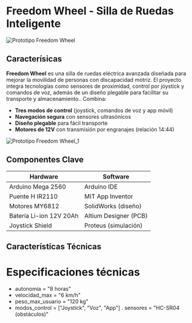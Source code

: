 

# Freedom Wheel - Silla de Ruedas Inteligente

![Prototipo Freedom Wheel](https://i5.walmartimages.com/asr/35eec59a-2f54-422d-aa4c-32fabd4e4e61.86fbe6eb680545c307289b6f5a7ff94c.jpeg?odnHeight=612&odnWidth=612&odnBg=FFFFFF)  

## Caracterísicas
**Freedom Wheel** es una silla de ruedas eléctrica avanzada diseñada para mejorar la movilidad de personas con discapacidad motriz. El proyecto integra tecnologías como sensores de proximidad, control por joystick y comandos de voz, además de un diseño plegable para facilitar su transporte y almacenamiento.. Combina:
- **Tres modos de control** (joystick, comandos de voz y app móvil)
- **Navegación segura** con sensores ultrasónicos
- **Diseño plegable** para fácil transporte
- **Motores de 12V** con transmisión por engranajes (relación 14:44)

![Prototipo Freedom Wheel_1]()


## Componentes Clave
| Hardware | Software |
|----------|----------|
| Arduino Mega 2560 | Arduino IDE |
| Puente H IR2110 | MIT App Inventor |
| Motores MY6812 | SolidWorks (diseño) |
| Batería Li-ion 12V 20Ah | Altium Designer (PCB) |
| Joystick Shield | Proteus (simulación) |

## Características Técnicas

# Especificaciones técnicas
- autonomia = "8 horas" 
- velocidad_max = "6 km/h" 
- peso_max_usuario = "120 kg" 
- modos_control = ["Joystick", "Voz", "App"] 
. sensores = "HC-SR04 (obstáculos)"

